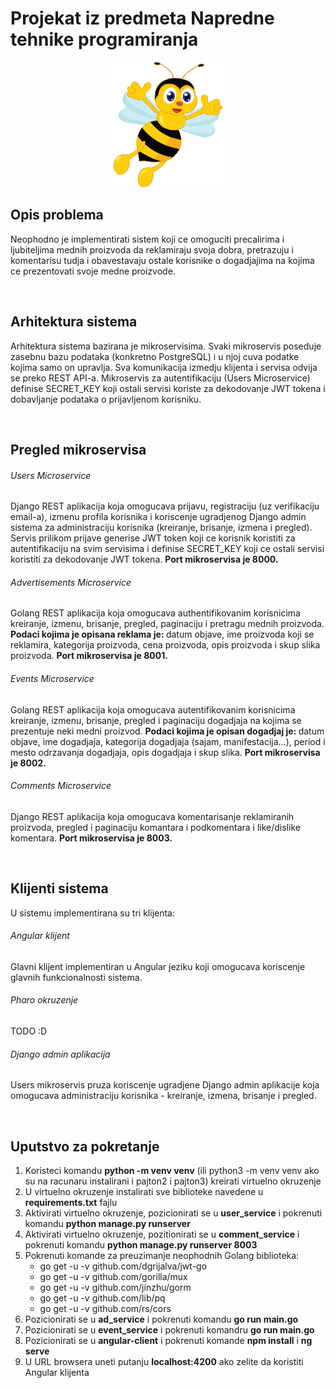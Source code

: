 <h1>Projekat iz predmeta Napredne tehnike programiranja</h1>

<div align="center">
  <img src="https://github.com/draganagrbic998/ntp/blob/main/pcelica.jpg" alt="drawing" width="200" height="200"/>
</div>

<h2>Opis problema</h2>
Neophodno je implementirati sistem koji ce omoguciti precalirima i ljubiteljima mednih proizvoda da reklamiraju svoja dobra, pretrazuju i komentarisu tudja i obavestavaju ostale korisnike o dogadjajima na kojima ce prezentovati svoje medne proizvode.

<br><h2>Arhitektura sistema</h2>
Arhitektura sistema bazirana je mikroservisima. Svaki mikroservis poseduje zasebnu bazu podataka (konkretno PostgreSQL) i u njoj cuva podatke kojima samo on upravlja. Sva komunikacija izmedju klijenta i servisa odvija se preko REST API-a. Mikroservis za autentifikaciju (Users Microservice) definise SECRET_KEY koji ostali servisi koriste za dekodovanje JWT tokena i dobavljanje podataka o prijavljenom korisniku.

<br><h2>Pregled mikroservisa</h2>
<h6>Users Microservice</h6>
Django REST aplikacija koja omogucava prijavu, registraciju (uz verifikaciju email-a), izmenu profila korisnika i koriscenje ugradjenog Django admin sistema za administraciju korisnika (kreiranje, brisanje, izmena i pregled). Servis prilikom prijave generise JWT token koji ce korisnik koristiti za autentifikaciju na svim servisima i definise SECRET_KEY koji ce ostali servisi koristiti za dekodovanje JWT tokena. <b>Port mikroservisa je 8000.</b> 
<h6>Advertisements Microservice</h6>
Golang REST aplikacija koja omogucava authentifikovanim korisnicima kreiranje, izmenu, brisanje, pregled, paginaciju i pretragu mednih proizvoda. <b>Podaci kojima je opisana reklama je: </b>datum objave, ime proizvoda koji se reklamira, kategorija proizvoda, cena proizvoda, opis proizvoda i skup slika proizvoda. <b>Port mikroservisa je 8001.</b>
<h6>Events Microservice</h6>
Golang REST aplikacija koja omogucava autentifikovanim korisnicima kreiranje, izmenu, brisanje, pregled i paginaciju dogadjaja na kojima se prezentuje neki medni proizvod. <b>Podaci kojima je opisan dogadjaj je: </b>datum objave, ime dogadjaja, kategorija dogadjaja (sajam, manifestacija...), period i mesto odrzavanja dogadjaja, opis dogadjaja i skup slika. <b>Port mikroservisa je 8002.</b>
<h6>Comments Microservice</h6>
Django REST aplikacija koja omogucava komentarisanje reklamiranih proizvoda, pregled i paginaciju komantara i podkomentara i like/dislike komentara. <b>Port mikroservisa je 8003.</b>

<br><h2>Klijenti sistema</h2>
U sistemu implementirana su tri klijenta:
<h6>Angular klijent</h6>
Glavni klijent implementiran u Angular jeziku koji omogucava koriscenje glavnih funkcionalnosti sistema.
<h6>Pharo okruzenje</h6>
TODO :D
<h6>Django admin aplikacija</h6>
Users mikroservis pruza koriscenje ugradjene Django admin aplikacije koja omogucava administraciju korisnika - kreiranje, izmena, brisanje i pregled.

<br><h2>Uputstvo za pokretanje</h2>
<ol>
  <li>
    Koristeci komandu <b>python -m venv venv</b> (ili python3 -m venv venv ako su na racunaru instalirani i pajton2 i pajton3) kreirati virtuelno okruzenje
  </li>
  <li>
    U virtuelno okruzenje instalirati sve biblioteke navedene u <b>requirements.txt</b> fajlu
  </li>
  <li>
    Aktivirati virtuelno okruzenje, pozicionirati se u <b>user_service</b> i pokrenuti komandu <b>python manage.py runserver</b>
  </li>
  <li>
    Aktivirati virtuelno okruzenje, pozitionirati se u <b>comment_service</b> i pokrenuti komandu <b>python manage.py runserver 8003</b>
  </li>
  <li>
    Pokrenuti komande za preuzimanje neophodnih Golang biblioteka:
    <ul>
      <li>go get -u -v github.com/dgrijalva/jwt-go</li>
      <li>go get -u -v github.com/gorilla/mux</li>
      <li>go get -u -v github.com/jinzhu/gorm</li>
      <li>go get -u -v github.com/lib/pq</li>
      <li>go get -u -v github.com/rs/cors</li>
    </ul>
  </li>
  <li>
    Pozicionirati se u <b>ad_service</b> i pokrenuti komandu <b>go run main.go</b>
  </li>
  <li>
    Pozicionirati se u <b>event_service</b> i pokrenuti komandru <b>go run main.go</b>
  </li>
  <li>
    Pozicionirati se u <b>angular-client</b> i pokrenuti komande <b>npm install</b> i <b>ng serve</b>
  </li>
  <li>
    U URL browsera uneti putanju <b>localhost:4200</b> ako zelite da koristiti Angular klijenta
  </li>
</ol>
